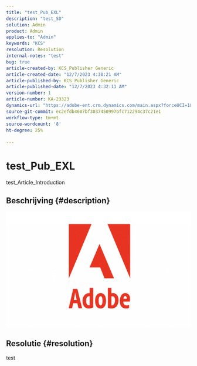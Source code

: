 ```yaml
---
title: "test_Pub_EXL"
description: "test_SD"
solution: Admin
product: Admin
applies-to: "Admin"
keywords: "KCS"
resolution: Resolution
internal-notes: "test"
bug: true
article-created-by: KCS_Publisher Generic
article-created-date: "12/7/2023 4:30:21 AM"
article-published-by: KCS_Publisher Generic
article-published-date: "12/7/2023 4:32:11 AM"
version-number: 1
article-number: KA-23323
dynamics-url: "https://adobe-ent.crm.dynamics.com/main.aspx?forceUCI=1&pagetype=entityrecord&etn=knowledgearticle&id=abf54250-b994-ee11-be37-6045bd006149"
source-git-commit: ec2efdb4607bf3037450997bfc712294c37c21e1
workflow-type: tm+mt
source-wordcount: '8'
ht-degree: 25%

---
```


# test_Pub_EXL


test_Article_Introduction

## Beschrijving {#description}

![](assets/___71d1638c-b994-ee11-be37-6045bd006149___.png)

## Resolutie {#resolution}


test
